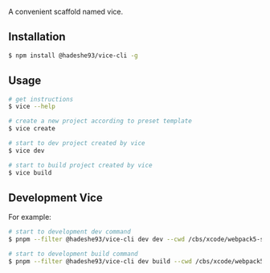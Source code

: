 A convenient scaffold named vice.

## Installation

```sh
$ npm install @hadeshe93/vice-cli -g
```

## Usage

```sh
# get instructions
$ vice --help

# create a new project according to preset template
$ vice create

# start to dev project created by vice
$ vice dev

# start to build project created by vice
$ vice build
```

## Development Vice

For example:

```sh
# start to development dev command
$ pnpm --filter @hadeshe93/vice-cli dev dev --cwd /cbs/xcode/webpack5-starter/packages/webpack5-starter-vue3-ts

# start to development build command
$ pnpm --filter @hadeshe93/vice-cli dev build --cwd /cbs/xcode/webpack5-starter/packages/webpack5-starter-vue3-ts
```